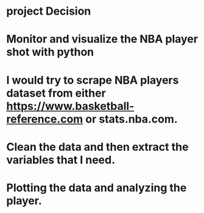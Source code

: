 # project Decision
# Monitor and visualize the NBA player shot with python
# I would try to scrape NBA players dataset from either https://www.basketball-reference.com or stats.nba.com.
# Clean the data and then extract the variables that I need.
# Plotting the data and analyzing the player.
